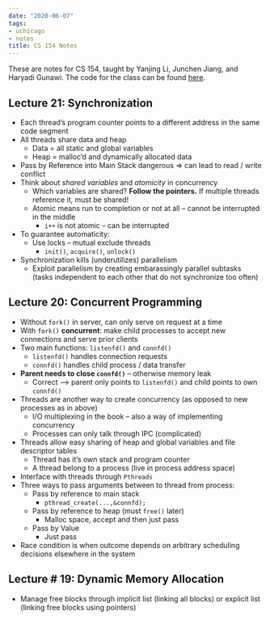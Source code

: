 ```yaml
---
date: "2020-06-07"
tags:
- uchicago
- notes
title: CS 154 Notes
---
```


These are notes for CS 154, taught by Yanjing Li, Junchen Jiang, and Haryadi Gunawi. The code for the class can be found <a href = "https://github.com/deblnia/CS154" target = "_blank">here</a>.

## Lecture 21: Synchronization 

- Each thread’s program counter points to a different address in the same code segment 
- All threads share data and heap 
  - Data = all static and global variables 
  - Heap = malloc’d and dynamically allocated data 
- Pass by Reference into Main Stack dangerous => can lead to read / write conflict 
- Think about _shared variables_ and _atomicity_ in concurrency 
  - Which variables are shared? **Follow the pointers.** If multiple threads reference it, must be shared! 
  - Atomic means run to completion or not at all – cannot be interrupted in the middle 
    - `i++` is not atomic – can be interrupted 
- To guarantee automaticity: 
  - Use locks – mutual exclude threads 
    - `init()`, `acquire()`, `unlock()` 
- Synchronization kills (underutilizes) parallelism
  - Exploit parallelism by creating embarassingly parallel subtasks (tasks independent to each other that do not synchronize too often) 

## Lecture 20: Concurrent Programming 

- Without `fork()` in server, can only serve on request at a time 
- With `fork()` **concurrent**: make child processes to accept new connections and serve prior clients 
- Two main functions: `listenfd()` and `connfd()` 
  - `listenfd()` handles connection requests 
  - `connfd()` handles child process / data transfer 
- **Parent needs to close `connfd()`** – otherwise memory leak 
  - Correct –> parent only points to `listenfd()` and child points to own `connfd()` 
- Threads are another way to create concurrency (as opposed to new processes as in above)
  - I/O multiplexing in the book – also a way of implementing concurrency 
  - Processes can only talk through IPC (complicated)
- Threads allow easy sharing of heap and global variables and file descriptor tables 
  - Thread has it’s own stack and program counter 
  - A thread belong to a process  (live in process address space)
- Interface with threads through `Pthreads` 
- Three ways to pass arguments between to thread from process: 
  - Pass by reference to main stack
    -  `pthread_create(...,&connfd);`
  - Pass by reference to heap (must `free()` later)
    - Malloc space, accept and then just pass 
  - Pass by Value
    - Just pass 
- Race condition is when outcome depends on arbitrary scheduling decisions elsewhere in the system 

## Lecture # 19: Dynamic Memory Allocation 

- Manage free blocks through implicit list (linking all blocks) or explicit list (linking free blocks using pointers)
